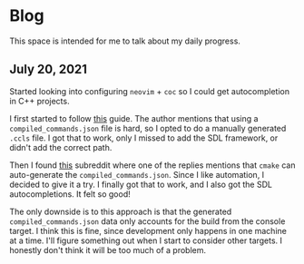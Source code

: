 # Blog

This space is intended for me to talk about my daily progress.

## July 20, 2021

Started looking into configuring `neovim` + `coc` so I could get autocompletion in C++ projects.

I first started to follow [this](https://ianding.io/2019/07/29/configure-coc-nvim-for-c-c++-development/) guide. The author mentions that
using a `compiled_commands.json` file is hard, so I opted to do a manually generated `.ccls` file. I got that to work, only I missed to add
the SDL framework, or didn't add the correct path.

Then I found [this](https://www.reddit.com/r/neovim/comments/dc4wvw/how_to_configure_ccls_file_for_c_development_in/) subreddit where one of
the replies mentions that `cmake` can auto-generate the `compiled_commands.json`. Since I like automation, I decided to give it a try. I
finally got that to work, and I also got the SDL autocompletions. It felt so good!

The only downside is to this approach is that the generated `compiled_commands.json` data only accounts for the build from the console
target. I think this is fine, since development only happens in one machine at a time. I'll figure something out when I start to
consider other targets. I honestly don't think it will be too much of a problem.
